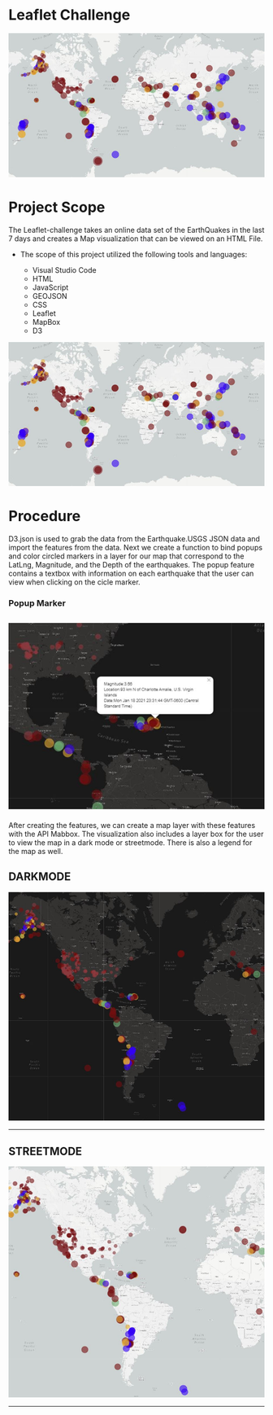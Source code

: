 # Leaflet Challenge

![map](https://raw.githubusercontent.com/Cosette3737/leaflet-challenge/main/leaflet-step1/Capture.JPG)


# Project Scope
The Leaflet-challenge takes an online data set of the EarthQuakes in the last 7 days and creates a Map visualization that can be viewed on an HTML File.  

* The scope of this project utilized the following tools and languages:
   
   - Visual Studio Code
    - HTML
    - JavaScript
    - GEOJSON
    - CSS
    - Leaflet
    - MapBox
    - D3
 
 
 ![dashboard](https://raw.githubusercontent.com/Cosette3737/leaflet-challenge/main/leaflet-step1/capture.JPG)
 
# Procedure #
D3.json is used to grab the data from the Earthquake.USGS JSON data and import the features from the data.  Next we create a function to bind popups and color circled markers in a layer for our map that correspond to the LatLng, Magnitude, and the Depth of the earthquakes. The popup feature contains a textbox with information on each earthquake that the user can view when clicking on the cicle marker.

### Popup Marker ###
![STREETMAP](https://raw.githubusercontent.com/Cosette3737/leaflet-challenge/main/leaflet-step1/popup.JPG)
---------------------------------------------------------------------------------------------------------------------------------------------------------------------------------


After creating the features, we can create a map layer with these features with the API Mabbox. The visualization also includes a layer box for the user to view the map in a dark mode or streetmode.   There is also a legend for the map as well. 

## DARKMODE ##
![DARKMODE](https://raw.githubusercontent.com/Cosette3737/leaflet-challenge/main/leaflet-step1/darkview.JPG)


---------------------------------------------------------------------------------------------------------------------------------------------------------------------------------
## STREETMODE ##
![STREETMAP](https://raw.githubusercontent.com/Cosette3737/leaflet-challenge/main/leaflet-step1/lightmap.JPG)


---------------------------------------------------------------------------------------------------------------------------------------------------------------------------------

